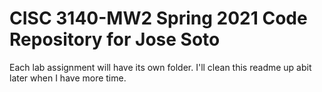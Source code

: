 # CISC 3140-MW2 Spring 2021 Code Repository for Jose Soto

Each lab assignment will have its own folder.  I'll clean this readme up abit later when I have more time.
